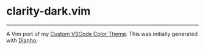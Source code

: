 # clarity-dark.vim
---

A Vim port of my [Custom VSCode Color Theme](https://github.com/undeadevs/clarity-dark). This was initially generated with [Djanho](https://github.com/arcticlimer/djanho).
